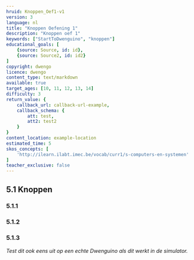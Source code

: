 ```yaml
---
hruid: Knoppen_Oef1-v1
version: 3
language: nl
title: "Knoppen Oefening 1"
description: "Knoppen oef 1"
keywords: ["StartToDwenguino", "knoppen"]
educational_goals: [
    {source: Source, id: id}, 
    {source: Source2, id: id2}
]
copyright: dwengo
licence: dwengo
content_type: text/markdown
available: true
target_ages: [10, 11, 12, 13, 14]
difficulty: 3
return_value: {
    callback_url: callback-url-example,
    callback_schema: {
        att: test,
        att2: test2
    }
}
content_location: example-location
estimated_time: 5
skos_concepts: [
    'http://ilearn.ilabt.imec.be/vocab/curr1/s-computers-en-systemen'
]
teacher_exclusive: false
---
```

## 5.1 Knoppen

### 5.1.1




### 5.1.2




### 5.1.3



*Test dit ook eens uit op een echte Dwenguino als dit werkt in de simulator.*